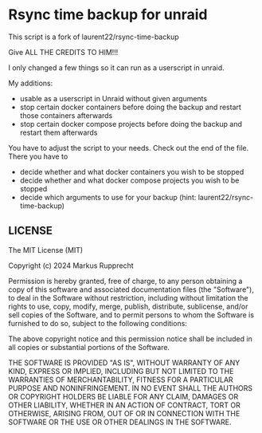# Rsync time backup for unraid

This script is a fork of laurent22/rsync-time-backup

Give ALL THE CREDITS TO HIM!!!

I only changed a few things so it can run as a userscript in unraid.

My additions:
* usable as a userscript in Unraid without given arguments
* stop certain docker containers before doing the backup and restart those containers afterwards
* stop certain docker compose projects before doing the backup and restart them afterwards 

You have to adjust the script to your needs.
Check out the end of the file. There you have to
* decide whether and what docker containers you wish to be stopped
* decide whether and what docker compose projects you wish to be stopped
* decide which arguments to use for your backup (hint: laurent22/rsync-time-backup)

## LICENSE

The MIT License (MIT)

Copyright (c) 2024 Markus Rupprecht

Permission is hereby granted, free of charge, to any person obtaining a copy
of this software and associated documentation files (the "Software"), to deal
in the Software without restriction, including without limitation the rights
to use, copy, modify, merge, publish, distribute, sublicense, and/or sell
copies of the Software, and to permit persons to whom the Software is
furnished to do so, subject to the following conditions:

The above copyright notice and this permission notice shall be included in
all copies or substantial portions of the Software.

THE SOFTWARE IS PROVIDED "AS IS", WITHOUT WARRANTY OF ANY KIND, EXPRESS OR
IMPLIED, INCLUDING BUT NOT LIMITED TO THE WARRANTIES OF MERCHANTABILITY,
FITNESS FOR A PARTICULAR PURPOSE AND NONINFRINGEMENT. IN NO EVENT SHALL THE
AUTHORS OR COPYRIGHT HOLDERS BE LIABLE FOR ANY CLAIM, DAMAGES OR OTHER
LIABILITY, WHETHER IN AN ACTION OF CONTRACT, TORT OR OTHERWISE, ARISING FROM,
OUT OF OR IN CONNECTION WITH THE SOFTWARE OR THE USE OR OTHER DEALINGS IN
THE SOFTWARE.
